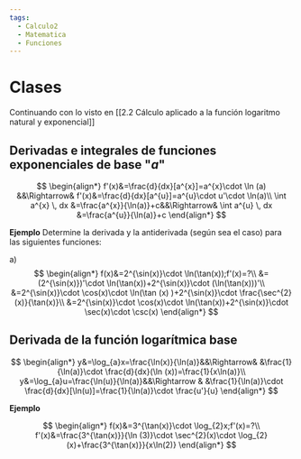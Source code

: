 ```yaml
---
tags:
  - Calculo2
  - Matematica
  - Funciones
---
```

# Clases

Continuando con lo visto en [[2.2 Cálculo aplicado a la función logaritmo natural y exponencial]]

## Derivadas e integrales de funciones exponenciales de base "$a$"

$$
\begin{align*}
f'(x)&=\frac{d}{dx}[a^{x}]=a^{x}\cdot \ln (a) &&\Rightarrow& f'(x)&=\frac{d}{dx}[a^{u}]=a^{u}\cdot u'\cdot \ln(a)\\
\int a^{x} \, dx &=\frac{a^{x}}{\ln(a)}+c&&\Rightarrow& \int a^{u} \, dx &=\frac{a^{u}}{\ln(a)}+c
\end{align*}
$$

**Ejemplo**
Determine la derivada y la antiderivada (según sea el caso) para las siguientes funciones:

a) $$
\begin{align*}
f(x)&=2^{\sin(x)}\cdot \ln(\tan(x));f'(x)=?\\
&=(2^{\sin(x)})'\cdot \ln(\tan(x))+2^{\sin(x)}\cdot (\ln(\tan(x)))'\\
&=2^{\sin(x)}\cdot \cos(x)\cdot \ln(\tan (x) )+2^{\sin(x)}\cdot \frac{\sec^{2}(x)}{\tan(x)}\\
&=2^{\sin(x)}\cdot \cos(x)\cdot \ln(\tan(x))+2^{\sin(x)}\cdot \sec(x)\cdot \csc(x)
\end{align*}
$$

## Derivada de la función logarítmica base

$$
\begin{align*}
y&=\log_{a}x=\frac{\ln(x)}{\ln(a)}&&\Rightarrow& &\frac{1}{\ln(a)}\cdot \frac{d}{dx}(\ln (x))=\frac{1}{x\ln(a)}\\
y&=\log_{a}u=\frac{\ln(u)}{\ln(a)}&&\Rightarrow & &\frac{1}{\ln(a)}\cdot \frac{d}{dx}[\ln(u)]=\frac{1}{\ln(a)}\cdot \frac{u'}{u}
\end{align*}
$$

**Ejemplo**

$$
\begin{align*}
f(x)&=3^{\tan(x)}\cdot \log_{2}x;f'(x)=?\\
f'(x)&=\frac{3^{\tan(x)}}{\ln (3)}\cdot \sec^{2}(x)\cdot \log_{2}(x)+\frac{3^{\tan(x)}}{x\ln(2)} 
\end{align*}
$$
